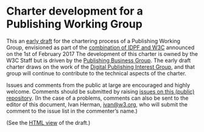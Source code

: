 # Charter development for a Publishing Working Group

This an [early draft](http://w3c.github.io/dpubwg-charter/) for the chartering process of a Publishing Working Group, envisioned as part of the [combination of IDPF and W3C](https://www.w3.org/2017/01/pressrelease-idpf-w3c-combination.html.en) announced on the 1st of February 2017
The development of this charter is owned by the W3C Staff but is driven by the [Publishing Business Group](https://www.w3.org/community/publishingbg/). The early draft charter draws on the work of the [Digital Publishing Interest Group](https://www.w3.org/dpub/IG/), and that group will continue to contribute to the technical aspects of the charter.

Issues and comments from the public at large are encouraged and highly welcome.
Comments should be submitted by raising [issues on this (public) repository](https://github.com/w3c/dpubwg-charter/issues).
(In the case of a problems, comments can also be sent to the editor of this document, Ivan Herman, [ivan@w3.org](mailto:ivan@w3.org), who will submit the comment to the issue list in the commenter’s name.)

(See the [HTML view](http://w3c.github.io/dpubwg-charter/) of the draft.)

